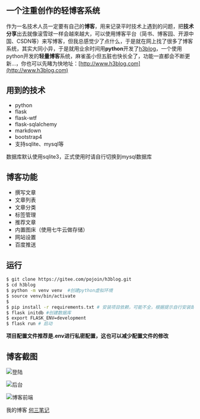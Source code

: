 ## 一个注重创作的轻博客系统

作为一名技术人员一定要有自己的**博客**，用来记录平时技术上遇到的问题，把**技术分享**出去就像滚雪球一样会越來越大，可以使用博客平台（简书、博客园、开源中国、CSDN等）来写博客，但我总感觉少了点什么，于是就在网上找了很多了博客系统，其实大同小异，于是就用业余时间用**python**开发了[h3blog](http://www.h3blog.com)，一个使用python开发的**轻量博客**系统，麻雀虽小但五脏也快长全了，功能一直都会不断更新...，你也可以先睹为快地址：[http://www.h3blog.com](http://www.h3blog.com)

## 用到的技术

- python
- flask
- flask-wtf
- flask-sqlalchemy
- markdown
- bootstrap4
- 支持sqlite、mysql等

数据库默认使用sqlite3，正式使用时请自行切换到mysql数据库

## 博客功能

- 撰写文章
- 文章列表
- 文章分类
- 标签管理
- 推荐文章
- 内置图床（使用七牛云做存储）
- 网站设置
- 百度推送

## 运行

```bash
$ git clone https://gitee.com/pojoin/h3blog.git
$ cd h3blog
$ python -m venv venv  #创建python虚拟环境
$ source venv/bin/activate
$ 
$ pip install -r requirements.txt # 安装项目依赖，可能不全，根据提示自行安装即可
$ flask initdb #创建数据库
$ export FLASK_ENV=development
$ flask run # 启动
```

**项目配置文件推荐是.env进行私密配置，这也可以减少配置文件的修改**

## 博客截图

![登陆](https://images.gitee.com/uploads/images/2020/0306/141924_e000ec0d_120583.png "Screenshot_2020-03-06 博客登陆.png")

![后台](https://images.gitee.com/uploads/images/2020/0306/141733_3d233e92_120583.png "Screenshot_2020-03-06 何三笔记.png")

![博客前端](https://images.gitee.com/uploads/images/2020/0306/141709_72e17390_120583.png "Screenshot_2020-03-06 何三笔记-一个通过python实现赚钱的技术博客.png")

我的博客 [何三笔记](http://www.h3blog.com)
